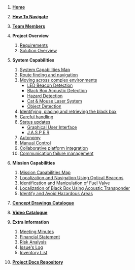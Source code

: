1. [**Home**](https://github.com/lboroEESE-16ELD002/I-Portfolio/wiki)
2. [**How To Navigate**](https://github.com/lboroEESE-16ELD002/I-Portfolio/wiki/How-To-Navigate) 
3. [**Team Members**](https://github.com/lboroEESE-16ELD002/I-Portfolio/wiki/Team-Members)
4. **Project Overview** 

   1. [Requirements](https://github.com/lboroEESE-16ELD002/I-Portfolio/wiki/Requirements)
   2. [Solution Overview](https://github.com/lboroEESE-16ELD002/I-Portfolio/wiki/Solution-Document-&-System-Architecture)
5. **System Capabilities**

   1. [System Capabilities Map](https://github.com/lboroEESE-16ELD002/I-Portfolio/wiki/Capabilities-Map)  
   2. [Route finding and navigation](https://github.com/lboroEESE-16ELD002/I-Portfolio/wiki/Route-finding-and-navigation)
   3. [Moving across complex environments](https://github.com/lboroEESE-16ELD002/I-Portfolio/wiki/Moving-across-complex-environments)
       * [LED Beacon Detection](https://github.com/lboroEESE-16ELD002/I-Portfolio/wiki/LED-Beacon-Detection)
       * [Black Box Acoustic Detection](https://github.com/lboroEESE-16ELD002/I-Portfolio/wiki/Black-Box-Acoustic-Detection)
       * [Hazard Detection](https://github.com/lboroEESE-16ELD002/I-Portfolio/wiki/Hazard-Detection)
       * [Cat & Mouse Laser System](https://github.com/lboroEESE-16ELD002/I-Portfolio/wiki/Cat-&-Mouse-Laser-System)
       * [Object Detection](https://github.com/lboroEESE-16ELD002/I-Portfolio/wiki/Object-Detection)
   4. [Identifying, placing and retrieving the black box](https://github.com/lboroEESE-16ELD002/I-Portfolio/wiki/Identifying,-placing-and-retrieving-the-black-box)
   5. [Careful handling](https://github.com/lboroEESE-16ELD002/I-Portfolio/wiki/Careful-handling)
   6. [Status updates](https://github.com/lboroEESE-16ELD002/I-Portfolio/wiki/Status-updates)
       * [Graphical User Interface](https://github.com/lboroEESE-16ELD002/I-Portfolio/wiki/Graphical-User-Interface)
       * [J.A.S.P.E.R](https://github.com/lboroEESE-16ELD002/I-Portfolio/wiki/J.A.S.P.E.R)
   7. [Autonomy](https://github.com/lboroEESE-16ELD002/I-Portfolio/wiki/Autonomy)
   8. [Manual Control](https://github.com/lboroEESE-16ELD002/I-Portfolio/wiki/Manual-Control)
   9. [Collaborative platform integration](https://github.com/lboroEESE-16ELD002/I-Portfolio/wiki/Collaborative-platform-integration)
   10. [Communication failure management](https://github.com/lboroEESE-16ELD002/I-Portfolio/wiki/Communication-failure-management)

6. **Mission Capabilities**
    1. [Mission Capabilities Map](https://github.com/lboroEESE-16ELD002/I-Portfolio/wiki/Mission-Capabilities-Map)
    2. [Localization and Navigation Using Optical Beacons](https://github.com/lboroEESE-16ELD002/I-Portfolio/wiki/Localization-and-Navigation-Using-Optical-Beacons)
    3. [Identification and Manipulation of Fuel Valve](https://github.com/lboroEESE-16ELD002/I-Portfolio/wiki/Valve-Control)
    4. [Localization of Black Box Using Acoustic Transponder](https://github.com/lboroEESE-16ELD002/I-Portfolio/wiki/Localization-of-Black-Box-Using-Acoustic-Transponder)
    5. [Identify and Avoid Hazardous Areas](https://github.com/lboroEESE-16ELD002/I-Portfolio/wiki/Identify-and-Avoid-Hazardous-Areas)


7. [**Concept Drawings Catalogue**](https://github.com/lboroEESE-16ELD002/I-Portfolio/wiki/Concept-Drawing-Catalogue)
8. [**Video Catalogue**](https://github.com/lboroEESE-16ELD002/I-Portfolio/wiki/Video-Catalogue)
9. **Extra Information**

   1. [Meeting Minutes](https://github.com/lboroEESE-16ELD002/I-ProjectDocs/tree/master/Meeting%20Minutes)
   2. [Financial Statement](https://github.com/lboroEESE-16ELD002/I-Portfolio/wiki/Financial-Summary)
   3. [Risk Analysis](https://github.com/lboroEESE-16ELD002/I-Portfolio/blob/master/Management%20Documents/Risk%20Analysis.pdf)
   4. [Issue's Log](https://github.com/lboroEESE-16ELD002/I-Portfolio/wiki/Issues-Log)
   5. [Inventory List](https://github.com/lboroEESE-16ELD002/I-ProjectDocs/blob/master/Top%20Level%20Portfolio%20Docs/Base%20Kit%20List.pdf)
10. [**Project Docs Repository**](https://github.com/lboroEESE-16ELD002/I-ProjectDocs)
